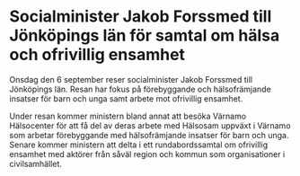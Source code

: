 # Socialminister Jakob Forssmed till Jönköpings län för samtal om hälsa och ofrivillig ensamhet

Onsdag den 6 september reser socialminister Jakob Forssmed till Jönköpings län. Resan har fokus på förebyggande och hälsofrämjande insatser för barn och unga samt arbete mot ofrivillig ensamhet.

Under resan kommer ministern bland annat att besöka Värnamo Hälsocenter för att få del av deras arbete med Hälsosam uppväxt i Värnamo som arbetar förebyggande med hälsofrämjande insatser för barn och unga. Senare kommer ministern att delta i ett rundabordssamtal om ofrivillig ensamhet med aktörer från såväl region och kommun som organisationer i civilsamhället.
